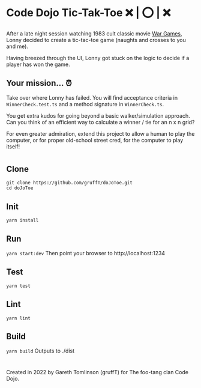 # Code Dojo Tic-Tak-Toe :x: | :o: | :x:
After a late night session watching 1983 cult classic movie [War Games](https://en.wikipedia.org/wiki/WarGames), Lonny decided to create a tic-tac-toe game (naughts and crosses to you and me).

Having breezed through the UI, Lonny got stuck on the logic to decide if a player has won the game.

## Your mission... :alarm_clock:
Take over where Lonny has failed.  You will find acceptance criteria in `WinnerCheck.test.ts` and a method signature in `WinnerCheck.ts`.

You get extra kudos for going beyond a basic walker/simulation approach. Can you think of an efficient way to calculate a winner / tie for an n x n grid?

For even greater admiration, extend this project to allow a human to play the computer, or for proper old-school street cred, for the computer to play itself!

#

## Clone
```
git clone https://github.com/gruffT/doJoToe.git
cd doJoToe
```
## Init
``yarn install``

## Run
``yarn start:dev``
Then point your browser to http://localhost:1234

## Test
``yarn test``

## Lint
``yarn lint``

## Build
``yarn build``
Outputs to ./dist

#

Created in 2022 by Gareth Tomlinson (gruffT) for The foo-tang clan Code Dojo.

